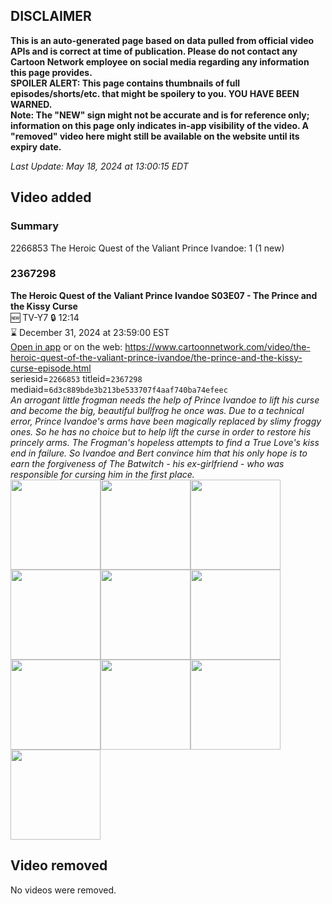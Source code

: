 ## DISCLAIMER
**This is an auto-generated page based on data pulled from official video APIs and is correct at time of publication. Please do not contact any Cartoon Network employee on social media regarding any information this page provides.**  
**SPOILER ALERT: This page contains thumbnails of full episodes/shorts/etc. that might be spoilery to you. YOU HAVE BEEN WARNED.**  
**Note: The "NEW" sign might not be accurate and is for reference only; information on this page only indicates in-app visibility of the video. A "removed" video here might still be available on the website until its expiry date.**  

_Last Update: May 18, 2024 at 13:00:15 EDT_
## Video added
### Summary
2266853 The Heroic Quest of the Valiant Prince Ivandoe: 1 (1 new)  
### 2367298
**The Heroic Quest of the Valiant Prince Ivandoe S03E07 - The Prince and the Kissy Curse**  
🆕 TV-Y7 🔒 12:14  
⌛ December 31, 2024 at 23:59:00 EST  
[Open in app](https://cnvideo.sercomkc.org/redirector.html?type=cnapp&seriesid=2266853&titleid=2367298&mediaid=6d3c889bde3b213be533707f4aaf740ba74efeec) or on the web: https://www.cartoonnetwork.com/video/the-heroic-quest-of-the-valiant-prince-ivandoe/the-prince-and-the-kissy-curse-episode.html  
seriesid=`2266853` titleid=`2367298` mediaid=`6d3c889bde3b213be533707f4aaf740ba74efeec`  
_An arrogant little frogman needs the help of Prince Ivandoe to lift his curse and become the big, beautiful bullfrog he once was. Due to a technical error, Prince Ivandoe's arms have been magically replaced by slimy froggy ones. So he has no choice but to help lift the curse in order to restore his princely arms. The Frogman's hopeless attempts to find a True Love's kiss end in failure. So Ivandoe and Bert convince him that his only hope is to earn the forgiveness of The Batwitch - his ex-girlfriend - who was responsible for cursing him in the first place._  
<a href="https://s3.amazonaws.com/cartoonorchestrator/2367298_001_1280x720.jpg"><img src="https://s3.amazonaws.com/cartoonorchestrator/2367298_001_640x360.jpg" height="144px" /></a><a href="https://s3.amazonaws.com/cartoonorchestrator/2367298_002_1280x720.jpg"><img src="https://s3.amazonaws.com/cartoonorchestrator/2367298_002_640x360.jpg" height="144px" /></a><a href="https://s3.amazonaws.com/cartoonorchestrator/2367298_003_1280x720.jpg"><img src="https://s3.amazonaws.com/cartoonorchestrator/2367298_003_640x360.jpg" height="144px" /></a><a href="https://s3.amazonaws.com/cartoonorchestrator/2367298_004_1280x720.jpg"><img src="https://s3.amazonaws.com/cartoonorchestrator/2367298_004_640x360.jpg" height="144px" /></a><a href="https://s3.amazonaws.com/cartoonorchestrator/2367298_005_1280x720.jpg"><img src="https://s3.amazonaws.com/cartoonorchestrator/2367298_005_640x360.jpg" height="144px" /></a><a href="https://s3.amazonaws.com/cartoonorchestrator/2367298_006_1280x720.jpg"><img src="https://s3.amazonaws.com/cartoonorchestrator/2367298_006_640x360.jpg" height="144px" /></a><a href="https://s3.amazonaws.com/cartoonorchestrator/2367298_007_1280x720.jpg"><img src="https://s3.amazonaws.com/cartoonorchestrator/2367298_007_640x360.jpg" height="144px" /></a><a href="https://s3.amazonaws.com/cartoonorchestrator/2367298_008_1280x720.jpg"><img src="https://s3.amazonaws.com/cartoonorchestrator/2367298_008_640x360.jpg" height="144px" /></a><a href="https://s3.amazonaws.com/cartoonorchestrator/2367298_009_1280x720.jpg"><img src="https://s3.amazonaws.com/cartoonorchestrator/2367298_009_640x360.jpg" height="144px" /></a><a href="https://s3.amazonaws.com/cartoonorchestrator/2367298_010_1280x720.jpg"><img src="https://s3.amazonaws.com/cartoonorchestrator/2367298_010_640x360.jpg" height="144px" /></a>
## Video removed
No videos were removed.  

